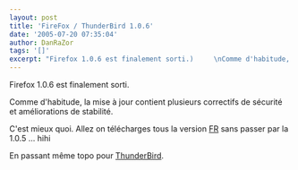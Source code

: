 ```yaml
---
layout: post
title: 'FireFox / ThunderBird 1.0.6'
date: '2005-07-20 07:35:04'
author: DanRaZor
tags: '[]'
excerpt: "Firefox 1.0.6 est finalement sorti.)     \nComme d'habitude, la mise à jour contient plusieurs correctifs de sécurité et améliorations de stabilité.  \n  \nC'est mieux quoi. Allez on télécharges tous la version"
---
```


Firefox 1.0.6 est finalement sorti.

Comme d'habitude, la mise à jour contient plusieurs correctifs de sécurité et améliorations de stabilité.

C'est mieux quoi. Allez on télécharges tous la version [FR](http://ftp.mozilla.org/pub/mozilla.org/firefox/releases/1.0.6/win32/fr-FR/Firefox%20Setup%201.0.6.exe) sans passer par la 1.0.5 ... hihi

En passant même topo pour [ThunderBird](http://www.mozilla.org/products/thunderbird/).
